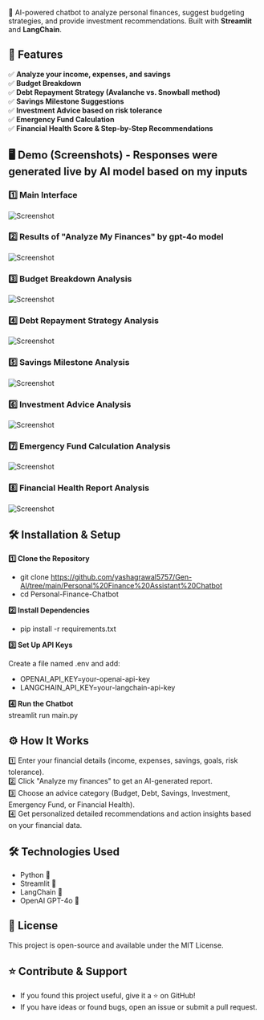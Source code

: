 🚀 AI-powered chatbot to analyze personal finances, suggest budgeting strategies, and provide investment recommendations. Built with **Streamlit** and **LangChain**.

## 📌 Features
✅ **Analyze your income, expenses, and savings**  
✅ **Budget Breakdown**  
✅ **Debt Repayment Strategy (Avalanche vs. Snowball method)**  
✅ **Savings Milestone Suggestions**  
✅ **Investment Advice based on risk tolerance**  
✅ **Emergency Fund Calculation**  
✅ **Financial Health Score & Step-by-Step Recommendations** 


## 🖥️ Demo (Screenshots) - Responses were generated live by AI model based on my inputs
### **1️⃣ Main Interface**
![Screenshot](screenshots/mainui.png)

### **2️⃣ Results of "Analyze My Finances" by gpt-4o model**   
![Screenshot](screenshots/analyze_finance.png)

### **3️⃣ Budget Breakdown Analysis**
![Screenshot](screenshots/budget.png)

### **4️⃣ Debt Repayment Strategy Analysis**
![Screenshot](screenshots/debt.png)

### **5️⃣ Savings Milestone Analysis**
![Screenshot](screenshots/savings.png)

### **6️⃣ Investment Advice Analysis**
![Screenshot](screenshots/investment.png)

### **7️⃣ Emergency Fund Calculation Analysis**
![Screenshot](screenshots/emergency.png)

### **8️⃣ Financial Health Report Analysis**
![Screenshot](screenshots/fhealth.png)


## 🛠️ Installation & Setup

**1️⃣ Clone the Repository**
* git clone https://github.com/yashagrawal5757/Gen-AI/tree/main/Personal%20Finance%20Assistant%20Chatbot
* cd Personal-Finance-Chatbot

**2️⃣ Install Dependencies**
* pip install -r requirements.txt

**3️⃣ Set Up API Keys**  

Create a file named .env and add:

* OPENAI_API_KEY=your-openai-api-key
* LANGCHAIN_API_KEY=your-langchain-api-key

**4️⃣ Run the Chatbot**  
    streamlit run main.py


## ⚙️ How It Works
1️⃣ Enter your financial details (income, expenses, savings, goals, risk tolerance).   
2️⃣ Click "Analyze my finances" to get an AI-generated report.   
3️⃣ Choose an advice category (Budget, Debt, Savings, Investment, Emergency Fund, or Financial Health).   
4️⃣ Get personalized detailed recommendations and action insights based on your financial data.   

## 🛠️ Technologies Used
* Python 🐍
* Streamlit 🎨
* LangChain 🤖
* OpenAI GPT-4o 🧠

## 📝 License
This project is open-source and available under the MIT License.

## ⭐ Contribute & Support
* If you found this project useful, give it a ⭐ on GitHub!
* If you have ideas or found bugs, open an issue or submit a pull request.